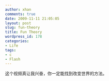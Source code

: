 ```yaml
---
author: xhan
comments: true
date: 2009-11-11 21:05:05
layout: post
slug: fun-theory
title: Fun Theory
wordpress_id: 178
categories:
- Life
tags:
- c
- Flash
---
```




这个视频真让我兴奋，你一定能找到改变世界的方法。
